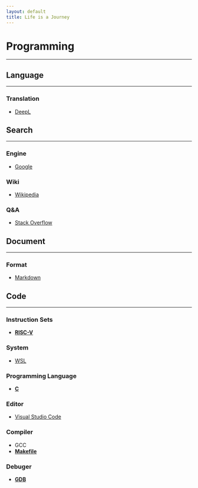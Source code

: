 ```yaml
---
layout: default
title: Life is a Journey
---
```


# Programming
---
## Language
---
### Translation
* [DeepL](https://www.deepl.com/)

## Search
---
### Engine
* [Google](https://www.google.com/)

### Wiki
* [Wikipedia](https://en.wikipedia.org/)

### Q&A
* [Stack Overflow](https://stackoverflow.co/)

## Document
---
### Format
* [Markdown](https://daringfireball.net/projects/markdown/)

## Code
---
### Instruction Sets
* **[RISC-V](./my_docs/risc-v/README.html)**

### System
* [WSL](https://learn.microsoft.com/en-us/windows/wsl/)

### Programming Language
* **[C](./my_docs/c/README.html)**

### Editor
* [Visual Studio Code](https://code.visualstudio.com/)

### Compiler
* GCC
* **[Makefile](./my_docs/makefile/README.html)**

### Debuger
* **[GDB](./my_docs/gdb/README.html)**
